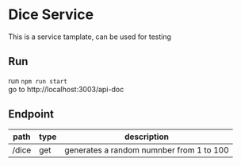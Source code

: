 # Dice Service

This is a service tamplate, can be used for testing

## Run

run `npm run start`  
go to http://localhost:3003/api-doc

## Endpoint

| path  | type | description                              |
| ----- | ---- | ---------------------------------------- |
| /dice | get  | generates a random numnber from 1 to 100 |
